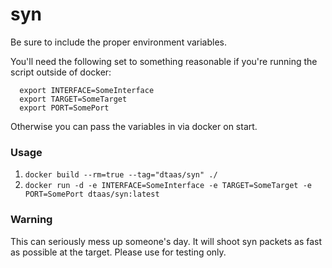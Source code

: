 # syn

Be sure to include the proper environment variables.

You'll need the following set to something reasonable if you're running the script outside of docker:
```  
  export INTERFACE=SomeInterface
  export TARGET=SomeTarget
  export PORT=SomePort
```

Otherwise you can pass the variables in via docker on start.
### Usage
1. `docker build --rm=true --tag="dtaas/syn" ./`
2. `docker run -d -e INTERFACE=SomeInterface -e TARGET=SomeTarget -e PORT=SomePort dtaas/syn:latest`

### Warning
This can seriously mess up someone's day. It will shoot syn packets as fast as possible at the target. Please use for testing only.
